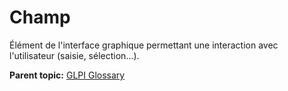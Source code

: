 Champ
=====

Élément de l'interface graphique permettant une interaction avec
l'utilisateur (saisie, sélection...).

**Parent topic:** [GLPI Glossary](../../glpi/glossary.html)

